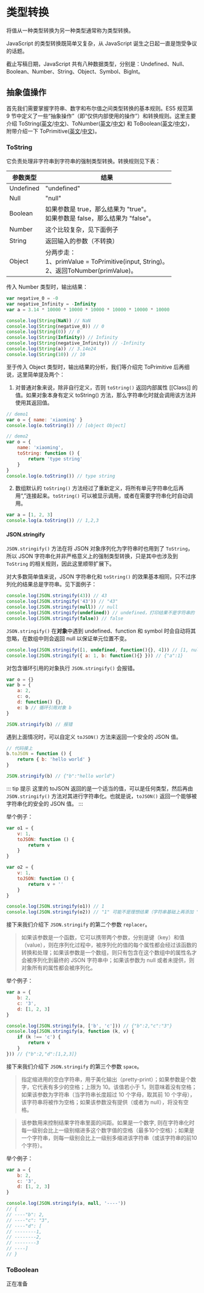 # 类型转换

将值从一种类型转换为另一种类型通常称为类型转换。

JavaScript 的类型转换既简单又复杂，从 JavaScript 诞生之日起一直是饱受争议的话题。

截止写稿日期，JavaScript 共有八种数据类型，分别是：Undefined、Null、Boolean、Number、String、Object、Symbol、BigInt。

## 抽象值操作

首先我们需要掌握字符串、数字和布尔值之间类型转换的基本规则。ES5 规范第 9 节中定义了一些“抽象操作”（即“仅供内部使用的操作”）和转换规则。这里主要介绍 ToString([英文](https://262.ecma-international.org/5.1/#sec-9.8)/[中文](https://yanhaijing.com/es5/#111))、ToNumber([英文](https://262.ecma-international.org/5.1/#sec-9.3)/[中文](https://yanhaijing.com/es5/#105)) 和 ToBoolean([英文](https://262.ecma-international.org/5.1/#sec-9.2)/[中文](https://yanhaijing.com/es5/#104))，附带介绍一下 ToPrimitive([英文](https://262.ecma-international.org/5.1/#sec-9.1)/[中文](https://yanhaijing.com/es5/#103))。

### ToString

它负责处理非字符串到字符串的强制类型转换。转换规则见下表：

| 参数类型 | 结果 |
| ---- | ---- |
| Undefined | "undefined" |
| Null | "null" |
| Boolean | 如果参数是 true，那么结果为 "true"。<br/>如果参数是 false，那么结果为 "false"。 |
| Number | 这个比较复杂，见下面例子 |
| String | 返回输入的参数（不转换） |
| Object | 分两步走：<br/> 1、primValue = ToPrimitive(input, String)。<br/>2、返回ToNumber(primValue)。 |

传入 Number 类型时，输出结果：
```js
var negative_0 = -0
var negative_Infinity = -Infinity
var a = 3.14 * 10000 * 10000 * 10000 * 10000 * 10000 * 10000

console.log(String(NaN)) // NaN
console.log(String(negative_0)) // 0
console.log(String(0)) // 0
console.log(String(Infinity)) // Infinity
console.log(String(negative_Infinity)) // -Infinity
console.log(String(a)) // 3.14e24
console.log(String(10)) // 10
```

至于传入 Object 类型时，输出结果的分析，我们等介绍完 ToPrimitive 后再细说，这里简单提及两个：
1. 对普通对象来说，除非自行定义，否则 `toString()` 返回内部属性 [[Class]] 的值。如果对象本身有定义 toString() 方法，那么字符串化时就会调用该方法并使用其返回值。
```js
// demo1
var o = { name: 'xiaoming' }
console.log(o.toString()) // [object Object]

// demo2
var o = {
    name: 'xiaoming',
    toString: function () {
        return 'type string'
    }
}
console.log(o.toString()) // type string
```

2. 数组默认的 `toString()` 方法经过了重新定义，将所有单元字符串化后再用“,”连接起来。`toString()` 可以被显示调用，或者在需要字符串化时自动调用。
```js
var a = [1, 2, 3]
console.log(a.toString()) // 1,2,3
```

#### JSON.stringify

`JSON.stringify()` 方法在将 JSON 对象序列化为字符串时也用到了 `ToString`，所以 JSON 字符串化并非严格意义上的强制类型转换，只是其中也涉及到 `ToString` 的相关规则，因此这里顺带扩展下。

对大多数简单值来说，JSON 字符串化和 `toString()` 的效果基本相同，只不过序列化的结果总是字符串。见下面例子：
```js
console.log(JSON.stringify(43)) // 43
console.log(JSON.stringify('43')) // "43"
console.log(JSON.stringify(null)) // null
console.log(JSON.stringify(undefined)) // undefined，打印结果不是字符串的 undefined
console.log(JSON.stringify(false)) // false
```

`JSON.stringify()` 在**对象**中遇到 undefined、function 和 symbol 时会自动将其忽略，在数组中则会返回 null 以保证单元位置不变。
```js
console.log(JSON.stringify([1, undefined, function(){}, 4])) // [1, null, null, 4]
console.log(JSON.stringify({ a: 1, b: function(){} })) // {"a":1}
```

对包含循环引用的对象执行 `JSON.stringify()` 会报错。
```js
var o = {}
var b = {
    a: 2,
    c: o,
    d: function() {},
    e: b // 循环引用对象 b
}

JSON.stringify(b) // 报错
```

遇到上面情况时，可以自定义 `toJSON()` 方法来返回一个安全的 JSON 值。
```js
// 代码接上
b.toJSON = function () {
    return { b: 'hello world' }
}

JSON.stringify(b) // {"b":"hello world"}
```

::: tip 提示
这里的 toJSON 返回的是一个适当的值，可以是任何类型，然后再由 `JSON.stringify()` 方法对其进行字符串化。也就是说，`toJSON()` 返回一个能够被字符串化的安全的 JSON 值。
:::

举个例子：
```js
var o1 = {
    v: 1,
    toJSON: function () {
        return v
    }
}

var o2 = {
    v: 1,
    toJSON: function () {
        return v + ''
    }
}

console.log(JSON.stringify(o1)) // 1
console.log(JSON.stringify(o2)) // "1" 可能不是理想结果（字符串基础上再添加 ""）
```

接下来我们介绍下 `JSON.stringify` 的第二个参数 `replacer`。
> 如果该参数是一个函数，它可以携带两个参数，分别是键（key）和值（value），则在序列化过程中，被序列化的值的每个属性都会经过该函数的转换和处理；如果该参数是一个数组，则只有包含在这个数组中的属性名才会被序列化到最终的 JSON 字符串中；如果该参数为 null 或者未提供，则对象所有的属性都会被序列化。

举个例子：
```js
var a = {
    b: 2,
    c: '3',
    d: [1, 2, 3]
}

console.log(JSON.stringify(a, ['b', 'c'])) // {"b":2,"c":"3"}
console.log(JSON.stringify(a, function (k, v) {
    if (k !== 'c') {
        return v
    }
})) // {"b":2,"d":[1,2,3]}
```

接下来我们介绍下 `JSON.stringify` 的第三个参数 `space`。
> 指定缩进用的空白字符串，用于美化输出（pretty-print）；如果参数是个数字，它代表有多少的空格；上限为 10。该值若小于 1，则意味着没有空格；如果该参数为字符串（当字符串长度超过 10 个字母，取其前 10 个字母），该字符串将被作为空格；如果该参数没有提供（或者为 null），将没有空格。

> 该参数用来控制结果字符串里面的间距。如果是一个数字, 则在字符串化时每一级别会比上一级别缩进多这个数字值的空格（最多10个空格）；如果是一个字符串，则每一级别会比上一级别多缩进该字符串（或该字符串的前10个字符）。

举个例子：
```js
var a = {
    b: 2,
    c: '3',
    d: [1, 2, 3]
}

console.log(JSON.stringify(a, null, '----'))
// {
// ----"b": 2,
// ----"c": "3",
// ----"d": [
// --------1,
// --------2,
// --------3
// ----]
// }
```

### ToBoolean

正在准备
